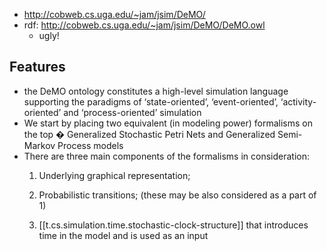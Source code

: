 
- http://cobweb.cs.uga.edu/~jam/jsim/DeMO/
- rdf: http://cobweb.cs.uga.edu/~jam/jsim/DeMO/DeMO.owl
  - ugly!

## Features

- the DeMO ontology constitutes a high-level simulation language supporting the paradigms of ‘state-oriented’, ‘event-oriented’, ‘activity-oriented’ and ‘process-oriented’ simulation
- We start by placing two equivalent (in modeling power) formalisms on the top � Generalized Stochastic Petri Nets and Generalized Semi-Markov Process models
- There are three main components of the formalisms in consideration:
  1. Underlying graphical representation;

  2. Probabilistic transitions; (these may be also considered as a part of 1)

  3. [[t.cs.simulation.time.stochastic-clock-structure]] that introduces time in the model and is used as an input

